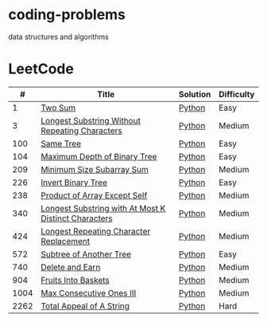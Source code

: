 # coding-problems
data structures and algorithms

LeetCode
========

| # | Title | Solution | Difficulty |
|---| ----- | -------- | ---------- |
|1|[Two Sum](https://leetcode.com/problems/two-sum/)| [Python](./leetcode/python/Two-Sum.md)|Easy|
|3|[Longest Substring Without Repeating Characters](https://leetcode.com/problems/longest-substring-without-repeating-characters/)| [Python](./leetcode/python/Longest-Substring-Without-Repeating-Characters.md)|Medium|
|100|[Same Tree](https://leetcode.com/problems/same-tree/)|[Python](./leetcode/python/Same-Tree.md)|Easy|
|104|[Maximum Depth of Binary Tree](https://leetcode.com/problems/maximum-depth-of-binary-tree/)|[Python](./leetcode/python/Maximum-Depth-of-Binary-Tree.md)|Easy|
|209|[Minimum Size Subarray Sum](https://leetcode.com/problems/minimum-size-subarray-sum/)|[Python](./leetcode/python/Minimum-Size-Subarray-Sum.md)|Medium|
|226|[Invert Binary Tree](https://leetcode.com/problems/invert-binary-tree/)|[Python](./leetcode/python/Invert-Binary-Tree.md)|Easy|
|238|[Product of Array Except Self](https://leetcode.com/problems/product-of-array-except-self/)|[Python](./leetcode/python/Product-of-Array-Except-Self.md)|Medium|
|340|[Longest Substring with At Most K Distinct Characters](https://leetcode.com/problems/longest-substring-with-at-most-k-distinct-characters/)|[Python](./leetcode/python/LongestSubstringwithAtMostKDistinctCharacters.md)|Medium|
|424|[Longest Repeating Character Replacement](https://leetcode.com/problems/longest-repeating-character-replacement/)|[Python](./leetcode/python/LongestRepeatingCharacterReplacement.md)|Medium|
|572|[Subtree of Another Tree](https://leetcode.com/problems/subtree-of-another-tree/)|[Python](./leetcode/python/Subtree-of-Another-Tree.md)|Easy|
|740|[Delete and Earn](https://leetcode.com/problems/delete-and-earn/)|[Python](./leetcode/python/Delete-and-Earn.md)|Medium|
|904|[Fruits Into Baskets](https://leetcode.com/problems/fruit-into-baskets/)| [Python](./leetcode/python/Fruits-Into-Baskets.md)|Medium|
|1004|[Max Consecutive Ones III](https://leetcode.com/problems/max-consecutive-ones-iii/)| [Python](./leetcode/python/MaxConsecutiveOnesIII.md)|Medium|
|2262|[Total Appeal of A String](https://leetcode.com/problems/total-appeal-of-a-string/)| [Python](./leetcode/python/Total-Appeal-of-A-String.md)|Hard|
